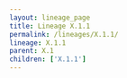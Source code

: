 ```yaml
---
layout: lineage_page
title: Lineage X.1.1
permalink: /lineages/X.1.1/
lineage: X.1.1
parent: X.1
children: ['X.1.1']
---
```


